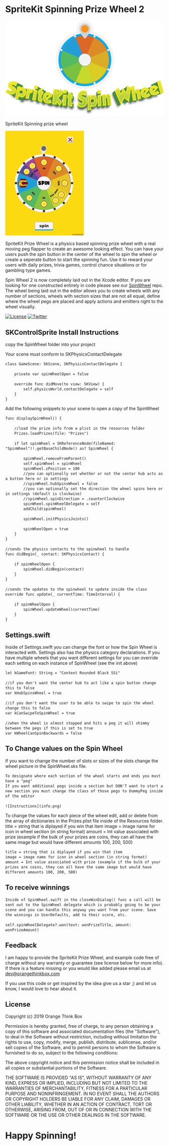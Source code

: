 # SpriteKit Spinning Prize Wheel 2

![Orange Think Box presents: SpinWheel](logo.png)

SpriteKit Spinning prize wheel

![Orange Think Box presents: SpinWheel](example.gif)

SpriteKit Prize Wheel is a physics based spinning prize wheel with a real moving peg flapper to create an awesome looking effect. You can have your users push the spin button in the center of the wheel to spin the wheel or create a seperate button to start the spinning fun. Use it to reward your users with daily prizes, trivia games, control chance situations or for gambling type games.

Spin Wheel 2 is now completely laid out in the Xcode editor. If you are looking for one constructed entirely in code please see our [SpinWheel](https://github.com/hsilived/SpinWheel/) repo. The wheel being laid out in the editor allows you to create wheels with any number of sections, wheels with section sizes that are not all equal, define where the wheel pegs are placed and apply actions and emitters right to the wheel visually.

[![License](https://img.shields.io/badge/license-MIT-blue.svg)](https://github.com/hsilived/SpinWheel2/blob/master/Docs/LICENSE)
[![Twitter](https://img.shields.io/badge/twitter-@OrangeThinkBox-55ACEE.svg)](http://twitter.com/orangethinkbox)

## SKControlSprite Install Instructions

copy the SpinWheel folder into your project

Your scene must conform to SKPhysicsContactDelegate

    class GameScene: SKScene, SKPhysicsContactDelegate {

        private var spinWheelOpen = false
        
        override func didMove(to view: SKView) {
            self.physicsWorld.contactDelegate = self
        }
    }

Add the following snippets to your scene to open a copy of the SpinWheel 

    func displaySpinWheel() {
    
        //load the prize info from a plist in the resources folder
        Prizes.loadPrizes(file: "Prizes")
        
        if let spinWheel = SKReferenceNode(fileNamed: "SpinWheel")!.getBaseChildNode() as? SpinWheel {
            
            spinWheel.removeFromParent()
            self.spinWheel = spinWheel
            spinWheel.zPosition = 100
            //you can optionally set whether or not the center hub acts as a button here or in settings
            //spinWheel.hubSpinsWheel = false
            //you can optionally set the direction the wheel spins here or in settings (default is clockwise)
            //spinWheel.spinDirection = .counterClockwise
            spinWheel.spinWheelDelegate = self
            addChild(spinWheel)
            
            spinWheel.initPhysicsJoints()
            
            spinWheelOpen = true
        }
    }
    
    //sends the physics contacts to the spinwheel to handle
    func didBegin(_ contact: SKPhysicsContact) {
    
        if spinWheelOpen {
            spinWheel.didBegin(contact)
        }
    }
    
    //sends the updates to the spinwheel to update inside the class
    override func update(_ currentTime: TimeInterval) {
    
        if spinWheelOpen {
            spinWheel.updateWheel(currentTime)
        }
    }

## Settings.swift

Inside of Settings.swift you can change the font or how the Spin Wheel is interacted with. Settings also has the physics category declarations. If you have multiple wheels that you want different settings for you can override each setting on each instance of SpinWheel (see the init above)

    let kGameFont: String = "Context Rounded Black SSi"

    //if you don't want the center hub to act like a spin button change this to false
    var kHubSpinsWheel = true

    //if you don't want the user to be able to swipe to spin the wheel change this to false
    var kCanSwipeToSpinWheel = true
    
    //when the wheel is almost stopped and hits a peg it will shimmy between the pegs if this is set to true
    var kWheelCanSpinBackwards = false

## To Change values on the Spin Wheel

If you want to change the number of slots or sizes of the slots change the wheel picture in the SpinWheel.sks file.

    To designate where each section of the wheel starts and ends you must have a "peg"  
    If you want additional pegs inside a section but DON'T want to start a new section you must change the class of those pegs to DummyPeg inside of the editor
    
    ![Instructions](info.png)
    
To change the values for each piece of the wheel edit, add or delete from the array of dictionaries in the Prizes.plist file inside of the Resources folder.
title = string that is diplayed if you win that item
image = image name for icon in wheel section (in string format)
amount = Int value associated with prize (example if the bulk of your prizes are coins, they can all have the same image but would have different amounts 100, 200, 500)

    title = string that is diplayed if you win that item
    image = image name for icon in wheel section (in string format)
    amount = Int value associated with prize (example if the bulk of your prizes are coins, they can all have the same image but would have different amounts 100, 200, 500)
    
## To receive winnings
    
    Inside of SpinWheel.swift in the closeWinDialog() func a call will be sent out to the SpinWheel delegate which is probably going to be your scene and you can handle this anyway you want from your scene. Save the winnings in UserDefaults, add to their score, etc.

    self.spinWheelDelegate?.won(text: wonPrizeTitle, amount: wonPrizeAmount)

        
## Feedback
I am happy to provide the SpriteKit Prize Wheel, and example code free of charge without any warranty or guarantee (see license below for more info). If there is a feature missing or you would like added please email us at dev@orangethinkbox.com

If you use this code or get inspired by the idea give us a star ;) and let us know, I would love to hear about it.
    
## License
Copyright (c) 2019 Orange Think Box

Permission is hereby granted, free of charge, to any person obtaining a copy of this software and associated documentation files (the "Software"), to deal in the Software without restriction, including without limitation the rights to use, copy, modify, merge, publish, distribute, sublicense, and/or sell copies of the Software, and to permit persons to whom the Software is furnished to do so, subject to the following conditions:

The above copyright notice and this permission notice shall be included in all copies or substantial portions of the Software.

THE SOFTWARE IS PROVIDED "AS IS", WITHOUT WARRANTY OF ANY KIND, EXPRESS OR IMPLIED, INCLUDING BUT NOT LIMITED TO THE WARRANTIES OF MERCHANTABILITY, FITNESS FOR A PARTICULAR PURPOSE AND NONINFRINGEMENT. IN NO EVENT SHALL THE AUTHORS OR COPYRIGHT HOLDERS BE LIABLE FOR ANY CLAIM, DAMAGES OR OTHER LIABILITY, WHETHER IN AN ACTION OF CONTRACT, TORT OR OTHERWISE, ARISING FROM, OUT OF OR IN CONNECTION WITH THE SOFTWARE OR THE USE OR OTHER DEALINGS IN THE SOFTWARE.

# Happy Spinning!

